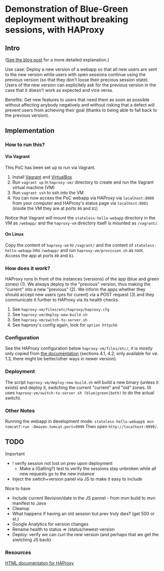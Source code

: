 Demonstration of Blue-Green deployment without breaking sessions, with HAProxy
==============================================================================

Intro
-----

([See the blog post](http://theholyjava.wordpress.com/2013/08/23/blue-green-deployment-without-breaking-sessions-with-haproxy-and-jetty) for a more detailed explanation.)

Use case: Deploy a new version of a webapp so that all new users are sent to the new
version while users with open sessions continue using the previous version
(so that they don't loose their precious session state). Users of the new version
can explicitely ask for the previous version in the case that it doesn't work as expected and vice versa.

Benefits: Get new features to users that need them as soon as possible without affecting
anybody negatively and without risking that a defect will prevent users from achieving their goal
(thanks to being able to fall back to the previous version).

Implementation
--------------

### How to run this?

#### Via Vagrant

This PoC has been set up to run via Vagrant.

1. Install [Vagrant][1] and [VirtualBox][2]
2. Run `vagrant up` in `haproxy-vm/` directory to create and run the Vagrant virtual machine (VM)
3. Run `vagrant ssh` to ssh into the VM
4. You can now access the PoC webapp via HAProxy via `localhost:8080` from your computer and HAProxy's status page via `localhost:8081` (inside the VM they are at ports `80` and `81`)

Notice that Vagrant will mount the `stateless-hello-webapp` directory in the VM as `/webapp/` and
the `haproxy-vm` directory itself is mounted as `/vagrant/`.

[1]: http://vagrantup.com/
[2]: http://virtualbox.org/

#### On Linux

Copy the content of `haproxy-vm` to `/vagrant/` and the content of `stateless-hello-webapp` into `/webapp/` and run `haproxy-vm/provision.sh` as root. Access the app at ports `80` and `81`.

### How does it work?

HAProxy runs in front of the instances (versions) of the app (blue and green zones) (1).
We always deploy to the "previous" version, thus making the "current" into a new "previous" (2).
We inform the apps whether they should accept new users (yes for curent) via a POST request (3)
and they communicate it further to HAProxy via its health checks.

1. See `haproxy-vm/files/etc/haproxy/haproxy.cfg`
2. See `haproxy-vm/deploy-new-build.sh`
3. See `haproxy-vm/switch-to-server.sh`
4. See haproxy's config again, look for `option httpchk`


### Configuration

See the HAProxy configuration below `haproxy-vm/files/etc/`, it is mostly only copied from
[the documentation](http://haproxy.1wt.eu/download/1.3/doc/architecture.txt) (sections 4.1, 4.2; only
available for ve. 1.3, there might be better/other ways in newer version).

### Deployment

The script `haproxy-vm/deploy-new-build.sh` will build a new binary (unless it exists) and deploy it, switching the current
"current" and "old" zones. (It uses `haproxy-vm/switch-to-server.sh (blue|green|both)` to do the actual switch).

### Other Notes

Running the webapp in development mode: `stateless-hello-webapp$ mvn tomcat7:run -Dmaven.tomcat.port=9999`
Then open `http://localhost:9999/`.

TODO
----

Important

* ! verify session not lost on prev upon deployment
    * Make a (Gatling?) test to verify the sessions stay unbroken while all new requests go to the new instance
* Inject the swtich+version panel via JS to make it easy to include

Nice to have

* Include current Revision/date in the JS pannel - from mvn build to mvn manifest to Java
* Cleanup
* What happens if having an old session but prev truly dies? (get 500 or st.)
* Google Analytics for version changes
* Rename health to status => /status/newest-version
* Deploy: verify we can curl the new version (and perhaps that we get the siwtching JS back)

### Resources

[HTML documentaton for HAProxy](https://code.google.com/p/haproxy-docs/wiki/AboutHTTP)
